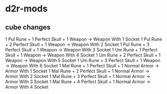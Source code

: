 # d2r-mods

## cube changes
1 Pul Rune + 1 Perfect Skull + 1 Weapon -> Weapon With 1 Socket
1 Pul Rune + 2 Perfect Skull + 1 Weapon -> Weapon With 2 Socket
1 Pul Rune + 3 Perfect Skull + 1 Weapon -> Weapon With 3 Socket
1 Um Rune + 1 Perfect Skull + 1 Weapon -> Weapon With 4 Socket
1 Um Rune + 2 Perfect Skull + 1 Weapon -> Weapon With 5 Socket
1 Um Rune + 3 Perfect Skull + 1 Weapon -> Weapon With 6 Socket
1 Mal Rune + 1 Perfect Skull + 1 Normal Armor -> Armor With 1 Socket
1 Mal Rune + 2 Perfect Skull + 1 Normal Armor -> Armor With 2 Socket
1 Mal Rune + 3 Perfect Skull + 1 Normal Armor -> Armor With 3 Socket
1 Mal Rune + 4 Perfect Skull + 1 Normal Armor -> Armor With 4 Socket